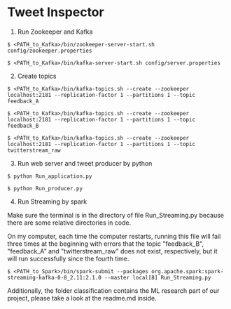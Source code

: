 # Tweet Inspector

1. Run Zookeeper and Kafka

`$ <PATH_to_Kafka>/bin/zookeeper-server-start.sh config/zookeeper.properties`

`$ <PATH_to_Kafka>/bin/kafka-server-start.sh config/server.properties`

2. Create topics

`$ <PATH_to_Kafka>/bin/kafka-topics.sh --create --zookeeper localhost:2181 --replication-factor 1 --partitions 1 --topic feedback_A`

`$ <PATH_to_Kafka>/bin/kafka-topics.sh --create --zookeeper localhost:2181 --replication-factor 1 --partitions 1 --topic feedback_B`

`$ <PATH_to_Kafka>/bin/kafka-topics.sh --create --zookeeper localhost:2181 --replication-factor 1 --partitions 1 --topic twitterstream_raw`

3. Run web server and tweet producer by python

`$ python Run_application.py`

`$ python Run_producer.py`

4. Run Streaming by spark

Make sure the terminal is in the directory of file Run_Streaming.py because there are some relative directories in code.

On my computer, each time the computer restarts, running this file will fail three times at the beginning with errors that the topic "feedback_B", "feedback_A" and "twitterstream_raw" does not exist, respectively, but it will run successfully since the fourth time.

`$ <PATH_to_Spark>/bin/spark-submit --packages org.apache.spark:spark-streaming-kafka-0-8_2.11:2.1.0 --master local[8] Run_Streaming.py` 

Additionally, the folder classification contains the ML research part of our project, please take a look at the readme.md inside.
